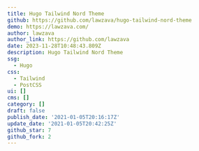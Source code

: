 ```yaml
---
title: Hugo Tailwind Nord Theme
github: https://github.com/lawzava/hugo-tailwind-nord-theme
demo: https://lawzava.com/
author: lawzava
author_link: https://github.com/lawzava
date: 2023-11-28T10:48:43.809Z
description: Hugo Tailwind Nord Theme
ssg:
  - Hugo
css:
  - Tailwind
  - PostCSS
ui: []
cms: []
category: []
draft: false
publish_date: '2021-01-05T20:16:17Z'
update_date: '2021-01-05T20:42:25Z'
github_star: 7
github_fork: 2
---
```


